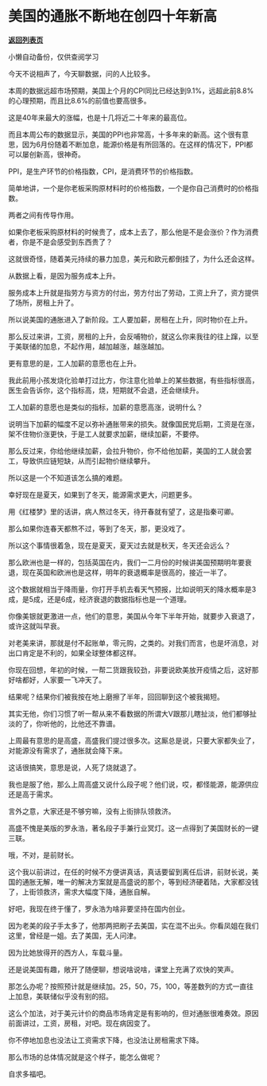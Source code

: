 # 美国的通胀不断地在创四十年新高

[**返回列表页**](/gzh/记忆承载3)

小懒自动备份，仅供查阅学习

今天不说相声了，今天聊数据，问的人比较多。  

  

本周的数据远超市场预期，美国上个月的CPI同比已经达到9.1%，远超此前8.8%的心理预期，而且比8.6%的前值也要高很多。  

  

这是40年来最大的涨幅，也是十几将近二十年来的最高位。  

  

而且本周公布的数据显示，美国的PPI也非常高，十多年来的新高。这个很有意思，因为6月份随着不断加息，能源价格是有所回落的。在这样的情况下，PPI都可以屡创新高，很神奇。  

  

PPI，是生产环节的价格指数，CPI，是消费环节的价格指数。  

  

简单地讲，一个是你老板采购原材料时的价格指数，一个是你自己消费时的价格指数。  

  

两者之间有传导作用。  

  

如果你老板采购原材料的时候贵了，成本上去了，那么他是不是会涨价？作为消费者，你是不是会感受到东西贵了？

  

这就很奇怪，随着美元持续的暴力加息，美元和欧元都倒挂了，为什么还会这样。  

  

从数据上看，是因为服务成本上升。  

  

服务成本上升就是指劳方与资方的付出，劳方付出了劳动，工资上升了，资方提供了场所，房租上升了。  

  

所以说美国的通胀进入了新阶段。工人要加薪，房租在上升，同时物价在上升。  

  

那么反过来讲，工资，房租的上升，会反哺物价，就这么你来我往的往上蹿，以至于美联储的加息，不起作用，越加越涨，越涨越加。  

  

更有意思的是，工人加薪的意愿也在上升。  

  

我此前用小孩发烧化验单打过比方，你注意化验单上的某些数据，有些指标很高，医生会告诉你，这个指标高，烧，短期就不会退，还会继续升。  

  

工人加薪的意愿也是类似的指标，加薪的意愿高涨，说明什么？

  

说明当下加薪的幅度不足以弥补通胀带来的损失。就像国民党后期，工资是在涨，架不住物价涨更快，于是工人就要求加薪，继续加薪，不要停。  

  

那么反过来，你给他继续加薪，会拉升物价，你不给他加薪，美国的工人就会罢工，导致供应链短缺，从而引起物价继续攀升。  

  

所以这是一个不知道该怎么搞的难题。  

  

幸好现在是夏天，如果到了冬天，能源需求更大，问题更多。

  

用《红楼梦》里的话讲，病人熬过冬天，待开春就有望了，这是指秦可卿。

  

那么如果你连春天都熬不过，等到了冬天，那，更没戏了。

  

所以这个事情很着急，现在是夏天，夏天过去就是秋天，冬天还会远么？

  

那么欧洲也是一样的，包括英国在内，我们一二月份的时候讲美国预期明年要衰退，现在英国和欧洲也是这样，明年的衰退概率是很高的，接近一半了。  

  

这个数据就相当于降雨量，你打开手机去看天气预报，比如说明天的降水概率是3成，是5成，还是6成，经济衰退的数据指标也是一个道理。

  

你像美银就更激进一点，他们的意思，美国从今年下半年开始，就要步入衰退了，或许这就叫早衰。  

  

对老美来讲，那就是付不起账单，零元购，之类的。对我们而言，也是坏消息，对出口肯定是不利的，如果全球整体都这样。  

  

你现在回想，年初的时候，一帮二货跟我较劲，非要说欧美放开疫情之后，这好那好啥都好，人家要一飞冲天了。

  

结果呢？结果你们被我按在地上磨擦了半年，回回聊到这个被我揭短。  

  

其实无他，你们习惯了听一帮从来不看数据的所谓大V跟那儿瞎扯淡，他们都够扯淡的了，你听他的，比他还不靠谱。  

  

上周最有意思的是高盛，高盛我们提过很多次。这厮总是说，只要大家都失业了，对能源没有需求了，通胀就会降下来。  

  

这话很搞笑，意思是说，人死了烧就退了。

  

我也是服了他，那么上周高盛又说什么段子呢？他们说，哎，都怪能源，能源供应还是高于需求。  

  

言外之意，大家还是不够穷嘛，没有上街排队领救济。

  

高盛不愧是美版的罗永浩，著名段子手兼行业冥灯。这一点得到了美国财长的一键三联。  

  

哦，不对，是前财长。

  

这个我以前讲过，在任的时候不方便讲真话，真话要留到离任后讲，前财长说，美国的通胀无解，唯一的解决方案就是高盛说的那个，等到经济硬着陆，大家都没钱了，上街领救济，需求大幅度下降，通胀自解。

  

好吧，我现在终于懂了，罗永浩为啥非要坚持在国内创业。  

  

因为老美的段子手太多了，他那两把刷子去美国，实在混不出头。你看凤姐在我们这里，曾经是一姐。去了美国，无人问津。

  

因为比她放得开的西方人，车载斗量。

  

还是说美国有趣，敞开了随便聊，想说啥说啥，课堂上充满了欢快的笑声。  

  

那怎么办呢？按照预计就是继续加。25，50，75，100，等差数列的方式一直往上加息，美联储似乎没有别的招。  

  

这么个加法，对于美元计价的商品市场肯定是有影响的，但对通胀很难奏效。原因前面讲过，工资，房租，对吧。现在病因变了。  

  

你不停地加息也没法让工资需求下降，也没法让房租需求下降。  

  

那么市场的总体情况就是这个样子，能怎么做呢？

  

自求多福吧。

